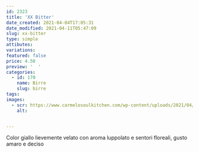 ```yaml
---
id: 2323
title: 'XX Bitter'
date_created: 2021-04-04T17:05:31
date_modified: 2021-04-11T05:47:09
slug: xx-bitter
type: simple
attibutes: 
variations:
featured: false
price: 4.50
preview: '  '
categories: 
  - id: 170
    name: Birre
    slug: birre
tags: 
images: 
  - scr: https://www.carmelosoulkitchen.com/wp-content/uploads/2021/04/XX-Bitter.png
    alt: 


---
```


<p>Color giallo lievemente velato con aroma luppolato e sentori floreali, gusto amaro e deciso</p>

